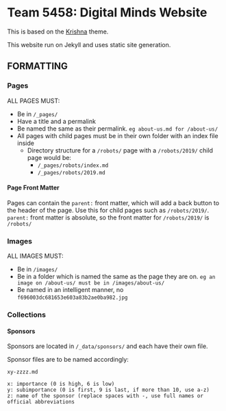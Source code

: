 # Team 5458: Digital Minds Website

This is based on the [Krishna](https://github.com/sharu725/krishna) theme.

This website run on Jekyll and uses static site generation.

## FORMATTING

### Pages

ALL PAGES MUST:

- Be in `/_pages/`
- Have a title and a permalink
- Be named the same as their permalink. `eg about-us.md for /about-us/`
- All pages with child pages must be in their own folder with an index file inside
  - Directory structure for a `/robots/` page with a `/robots/2019/` child page would be:
    - `/_pages/robots/index.md`
    - `/_pages/robots/2019.md`
    
#### Page Front Matter

Pages can contain the `parent:` front matter, which will add a back button to the header of the page. Use this for child pages such as `/robots/2019/`. `parent:` front matter is absolute, so the front matter for `/robots/2019/` is `/robots/`
    
### Images

ALL IMAGES MUST:

- Be in `/images/`
- Be in a folder which is named the same as the page they are on. `eg an image on /about-us/ must be in /images/about-us/`
- Be named in an intelligent manner, no `f696003dc681653e603a83b2ae0ba982.jpg`

### Collections

#### Sponsors

Sponsors are located in `/_data/sponsors/` and each have their own file.

Sponsor files are to be named accordingly:

```
xy-zzzz.md

x: importance (0 is high, 6 is low)
y: subimportance (0 is first, 9 is last, if more than 10, use a-z)
z: name of the sponsor (replace spaces with -, use full names or official abbreviations
```
